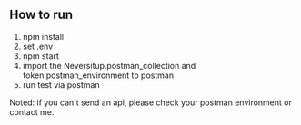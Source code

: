 ## How to run

1. npm install
2. set .env
3. npm start
4. import the Neversitup.postman_collection and token.postman_environment to postman
5. run test via postman


Noted: if you can't send an api, please check your postman environment or contact me.